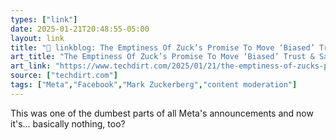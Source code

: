 ```yaml
---
types: ["link"]
date: 2025-01-21T20:48:55-05:00
layout: link
title: "🔗 linkblog: The Emptiness Of Zuck’s Promise To Move ‘Biased’ Trust & Safety From California To Texas'"
art_title: "The Emptiness Of Zuck’s Promise To Move ‘Biased’ Trust & Safety From California To Texas"
art_link: "https://www.techdirt.com/2025/01/21/the-emptiness-of-zucks-promise-to-move-biased-trust-safety-from-california-to-texas/"
source: ["techdirt.com"]
tags: ["Meta","Facebook","Mark Zuckerberg","content moderation"]
---
```

This was one of the dumbest parts of all Meta's announcements and now it's... basically nothing, too?
